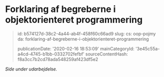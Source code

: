 Forklaring af begreberne i objektorienteret programmering
=========================================================

> id: b574127d-38c2-4a44-ab4f-458f60c66ad9
> slug:
> 	cs: oop-pojmy
> 	da: forklaring-af-begreberne-i-objektorienteret-programmering
> 
> publicationDate: '2020-02-16 18:53:09'
> mainCategoryId: '3e45c55a-a4cd-4745-b1bb-0332702fefbf'
> sourceContentHash: f8a3cc7b2cd78ada548259af423df5e2

*Side under udarbejdelse.*
